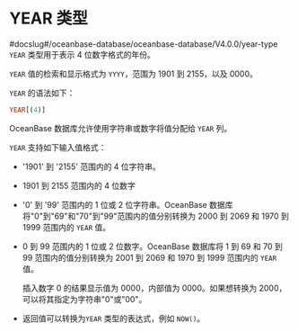 YEAR 类型 
============================
#docslug#/oceanbase-database/oceanbase-database/V4.0.0/year-type
`YEAR` 类型用于表示 4 位数字格式的年份。 

`YEAR` 值的检索和显示格式为 `YYYY`，范围为 1901 到 2155，以及 0000。

`YEAR` 的语法如下：

```sql
YEAR[(4)]
```



OceanBase 数据库允许使用字符串或数字将值分配给 `YEAR` 列。 

`YEAR` 支持如下输入值格式：

* '1901' 到 '2155' 范围内的 4 位字符串。

  

* 1901 到 2155 范围内的 4 位数字

  

* '0' 到 '99' 范围内的 1 位或 2 位字符串。OceanBase 数据库将"0"到"69"和"70"到"99"范围内的值分别转换为 2000 到 2069 和 1970 到 1999 范围内的 `YEAR` 值。

  

* 0 到 99 范围内的 1 位或 2 位数字。OceanBase 数据库将 1 到 69 和 70 到 99 范围内的值分别转换为 2001 到 2069 和 1970 到 1999 范围内的 `YEAR` 值。

  插入数字 0 的结果显示值为 0000，内部值为 0000。如果想转换为 2000，可以将其指定为字符串"0"或"00"。
  

* 返回值可以转换为`YEAR` 类型的表达式，例如 `NOW()`。

  




